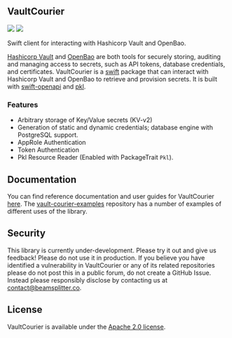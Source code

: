 
## VaultCourier

[![](https://img.shields.io/endpoint?url=https%3A%2F%2Fswiftpackageindex.com%2Fapi%2Fpackages%2Fvault-courier%2Fvault-courier%2Fbadge%3Ftype%3Dswift-versions)](https://swiftpackageindex.com/vault-courier/vault-courier)
[![](https://img.shields.io/endpoint?url=https%3A%2F%2Fswiftpackageindex.com%2Fapi%2Fpackages%2Fvault-courier%2Fvault-courier%2Fbadge%3Ftype%3Dplatforms)](https://swiftpackageindex.com/vault-courier/vault-courier)

Swift client for interacting with Hashicorp Vault and OpenBao.

[Hashicorp Vault](https://developer.hashicorp.com/vault) and [OpenBao](https://openbao.org) are both tools for securely storing, auditing and managing access to secrets, such as API tokens, database credentials, and certificates. VaultCourier is a [swift](https://www.swift.org) package that can interact with Hashicorp Vault and OpenBao to retrieve and provision secrets. It is built with [swift-openapi](https://github.com/apple/swift-openapi-generator) and [pkl](https://pkl-lang.org).

### Features

- Arbitrary storage of Key/Value secrets (KV-v2)
- Generation of static and dynamic credentials; database engine with PostgreSQL support.
- AppRole Authentication
- Token Authentication
- Pkl Resource Reader (Enabled with PackageTrait `Pkl`).

## Documentation

You can find reference documentation and user guides for VaultCourier [here](https://swiftpackageindex.com/vault-courier/vault-courier/main/documentation/vault-courier). The [vault-courier-examples](https://github.com/vault-courier/vault-courier-examples) repository has a number of examples of different uses of the library.

## Security

This library is currently under-development. Please try it out and give us feedback! Please do not use it in production.
If you believe you have identified a vulnerability in VaultCourier or any of its related repositories please do not post this in a public forum, do not create a GitHub Issue. Instead please responsibly disclose by contacting us at contact@beamsplitter.co.

## License

VaultCourier is available under the [Apache 2.0 license](LICENSE.txt).
